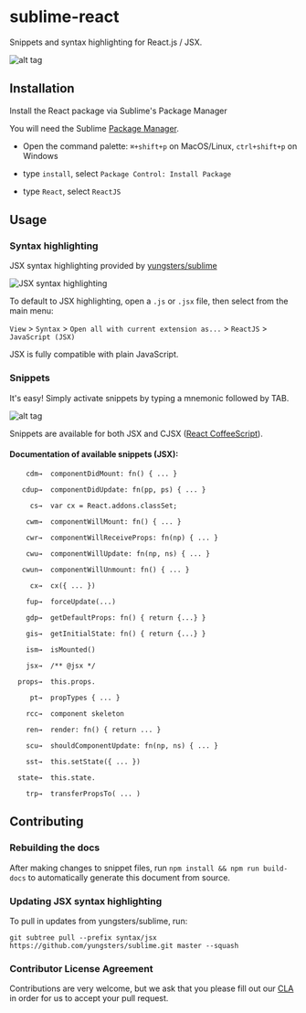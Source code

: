 # sublime-react

Snippets and syntax highlighting for React.js / JSX.

![alt tag](https://raw.github.com/jgebhardt/sublime-react/master/docs/img/sr-rcc-out.gif)

## Installation

Install the React package via Sublime's Package Manager

You will need the Sublime [Package Manager](https://sublime.wbond.net/installation).

- Open the command palette: `⌘+shift+p` on MacOS/Linux, `ctrl+shift+p` on Windows

- type `install`, select `Package Control: Install Package`

- type `React`, select `ReactJS`

## Usage

### Syntax highlighting

JSX syntax highlighting provided by [yungsters/sublime](https://github.com/yungsters/sublime)

![JSX syntax highlighting](https://raw.github.com/jgebhardt/sublime-react/master/docs/img/sr-jsx-out.gif)

To default to JSX highlighting, open a `.js` or `.jsx` file, then select from the main menu:

`View` > `Syntax` > `Open all with current extension as...` > `ReactJS` > `JavaScript (JSX)`

JSX is fully compatible with plain JavaScript.

### Snippets

It's easy! Simply activate snippets by typing a mnemonic followed by TAB.

![alt tag](https://raw.github.com/jgebhardt/sublime-react/master/docs/img/sr-snippets-out.gif)

Snippets are available for both JSX and CJSX ([React CoffeeScript](https://github.com/jsdf/coffee-react-transform)).

#### Documentation of available snippets (JSX):

```
    cdm→  componentDidMount: fn() { ... }

   cdup→  componentDidUpdate: fn(pp, ps) { ... }

     cs→  var cx = React.addons.classSet;

    cwm→  componentWillMount: fn() { ... }

    cwr→  componentWillReceiveProps: fn(np) { ... }

    cwu→  componentWillUpdate: fn(np, ns) { ... }

   cwun→  componentWillUnmount: fn() { ... }

     cx→  cx({ ... })

    fup→  forceUpdate(...)

    gdp→  getDefaultProps: fn() { return {...} } 

    gis→  getInitialState: fn() { return {...} } 

    ism→  isMounted()

    jsx→  /** @jsx */

  props→  this.props.

     pt→  propTypes { ... }

    rcc→  component skeleton

    ren→  render: fn() { return ... }

    scu→  shouldComponentUpdate: fn(np, ns) { ... }

    sst→  this.setState({ ... })

  state→  this.state.

    trp→  transferPropsTo( ... )

```

## Contributing

### Rebuilding the docs

After making changes to snippet files, run `npm install && npm run build-docs` to automatically generate this document from source.

### Updating JSX syntax highlighting

To pull in updates from yungsters/sublime, run:

`git subtree pull --prefix syntax/jsx https://github.com/yungsters/sublime.git master --squash`

### Contributor License Agreement

Contributions are very welcome, but we ask that you please fill out our [CLA](https://code.facebook.com/cla) in order for us to accept your pull request.

